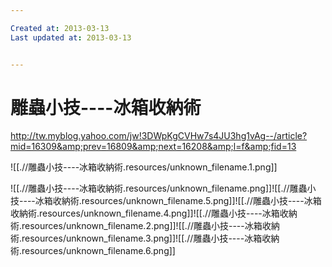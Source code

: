 ```yaml
---

Created at: 2013-03-13
Last updated at: 2013-03-13


---
```


# 雕蟲小技----冰箱收納術


<http://tw.myblog.yahoo.com/jw!3DWpKgCVHw7s4JU3hg1vAg--/article?mid=16309&amp;prev=16809&amp;next=16208&amp;l=f&amp;fid=13>

![[.//雕蟲小技----冰箱收納術.resources/unknown_filename.1.png]]

![[.//雕蟲小技----冰箱收納術.resources/unknown_filename.png]]![[.//雕蟲小技----冰箱收納術.resources/unknown_filename.5.png]]![[.//雕蟲小技----冰箱收納術.resources/unknown_filename.4.png]]![[.//雕蟲小技----冰箱收納術.resources/unknown_filename.2.png]]![[.//雕蟲小技----冰箱收納術.resources/unknown_filename.3.png]]![[.//雕蟲小技----冰箱收納術.resources/unknown_filename.6.png]]

